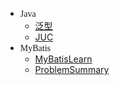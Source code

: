 - <font face="Lobster">Java</font> 
  - [泛型](/blog/java/Generics/泛型.md)
  - [JUC](/blog/java/JUC/JUC.md)
- <font face="Lobster">MyBatis</font>
  - [MyBatisLearn](/blog/mybatis/learn/MyBatis_Learn.md)
  - [ProblemSummary](/blog/mybatis/learn/Problem_Summary.md)

​		